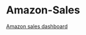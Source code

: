 # Amazon-Sales
[Amazon sales dashboard](https://app.powerbi.com/view?r=eyJrIjoiYzQ3NzYxN2YtYTZhZi00NjMzLTgxOTctYmNkNmU0ZTBmYmZkIiwidCI6ImRmODY3OWNkLWE4MGUtNDVkOC05OWFjLWM4M2VkN2ZmOTVhMCJ9)
